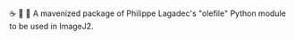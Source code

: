 :coffee: :snake: :microscope: A mavenized package of Philippe Lagadec's "olefile" Python module to be used in ImageJ2.